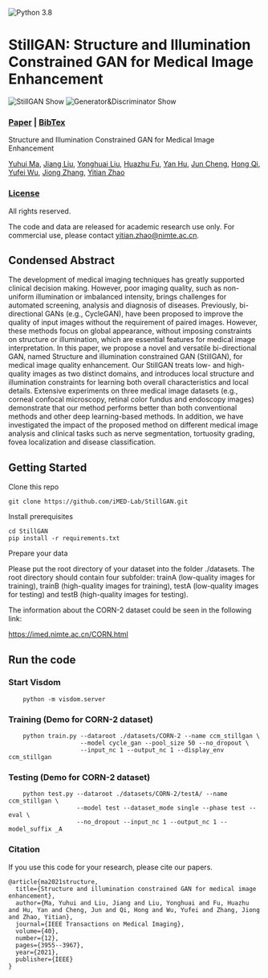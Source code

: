![Python 3.8](https://img.shields.io/badge/python-3.8-green.svg)
<span id="jump1"></span>
# StillGAN: Structure and Illumination Constrained GAN for Medical Image Enhancement
![StillGAN Show](./imgs/framework.png)
![Generator&Discriminator Show](./imgs/networks.png)

###  [Paper](https://ieeexplore.ieee.org/document/9503421) | [BibTex](#jump2)

Structure and Illumination Constrained GAN for Medical Image Enhancement<br>

[Yuhui Ma](#jump1),  [Jiang Liu](#jump1),  [Yonghuai Liu](#jump1),  [Huazhu Fu](#jump1),  [Yan Hu](#jump1),  [Jun Cheng](#jump1),  [Hong Qi](#jump1),  [Yufei Wu](#jump1),  [Jiong Zhang](#jump1),  [Yitian Zhao](#jump1)<br>

### [License](https://github.com/iMED-Lab/StillGAN/blob/master/LICENSE)

All rights reserved.

The code and data are released for academic research use only. For commercial use, please contact [yitian.zhao@nimte.ac.cn](#jump1).

## Condensed Abstract

The development of medical imaging techniques has greatly supported clinical decision making. However, poor imaging quality, such as non-uniform illumination or imbalanced intensity, brings challenges for automated screening, analysis and diagnosis of diseases. Previously, bi-directional GANs (e.g., CycleGAN), have been proposed to improve the quality of input images without the requirement of paired images. However, these methods focus on global appearance, without imposing constraints on structure or illumination, which are essential features for medical image interpretation. In this paper, we propose a novel and versatile bi-directional GAN, named Structure and illumination constrained GAN (StillGAN), for medical image quality enhancement. Our StillGAN treats low- and high-quality images as two distinct domains, and introduces local structure and illumination constraints for learning both overall characteristics and local details. Extensive experiments on three medical image datasets (e.g., corneal confocal microscopy, retinal color fundus and endoscopy images) demonstrate that our method performs better than both conventional methods and other deep learning-based methods. In addition, we have investigated the impact of the proposed method on different medical image analysis and clinical tasks such as nerve segmentation, tortuosity grading, fovea localization and disease classification. 

## Getting Started

Clone this repo
```
git clone https://github.com/iMED-Lab/StillGAN.git
```

Install prerequisites
```
cd StillGAN
pip install -r requirements.txt
```

Prepare your data

Please put the root directory of your dataset into the folder ./datasets. The root directory should contain four subfolder: trainA (low-quality images for training), trainB (high-quality images for training), testA (low-quality images for testing) and testB (high-quality images for testing). 

The information about the CORN-2 dataset could be seen in the following link: 

https://imed.nimte.ac.cn/CORN.html

## Run the code

### Start Visdom
```
    python -m visdom.server
```
### Training (Demo for CORN-2 dataset)
```
    python train.py --dataroot ./datasets/CORN-2 --name ccm_stillgan \
                    --model cycle_gan --pool_size 50 --no_dropout \
                    --input_nc 1 --output_nc 1 --display_env ccm_stillgan
```
### Testing (Demo for CORN-2 dataset)
```
    python test.py --dataroot ./datasets/CORN-2/testA/ --name ccm_stillgan \
                   --model test --dataset_mode single --phase test --eval \
                   --no_dropout --input_nc 1 --output_nc 1 --model_suffix _A
```


<span id="jump2"></span>
### Citation
If you use this code for your research, please cite our papers. 
```
@article{ma2021structure,
  title={Structure and illumination constrained GAN for medical image enhancement},
  author={Ma, Yuhui and Liu, Jiang and Liu, Yonghuai and Fu, Huazhu and Hu, Yan and Cheng, Jun and Qi, Hong and Wu, Yufei and Zhang, Jiong and Zhao, Yitian},
  journal={IEEE Transactions on Medical Imaging},
  volume={40},
  number={12},
  pages={3955--3967},
  year={2021},
  publisher={IEEE}
}
```
